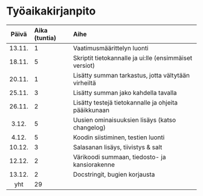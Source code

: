 # Työaikakirjanpito

| Päivä | Aika (tuntia) | Aihe  |
| :----:|:-----| :-----|
| 13.11. | 1    | Vaatimusmäärittelyn luonti |
| 18.11. | 5    | Skriptit tietokannalle ja ui:lle (ensimmäiset versiot) | 
| 20.11. | 1    | Lisätty summan tarkastus, jotta vältytään virheiltä |
| 25.11. | 3    | Lisätty summan jako kahdella tavalla |
| 26.11. | 2    | Lisätty testejä tietokannalle ja ohjeita pääikkunaan |
| 3.12. | 5    | Uusien ominaisuuksien lisäys (katso changelog) |
| 4.12. | 5    | Koodin siistiminen, testien luonti |
| 10.12. | 3    | Salasanan lisäys, tiivistys & salt |
| 12.12. | 2    | Värikoodi summaan, tiedosto- ja kansiorakenne |
| 13.12. | 2    | Docstringit, bugien korjausta |
| yht   | 29    | | 